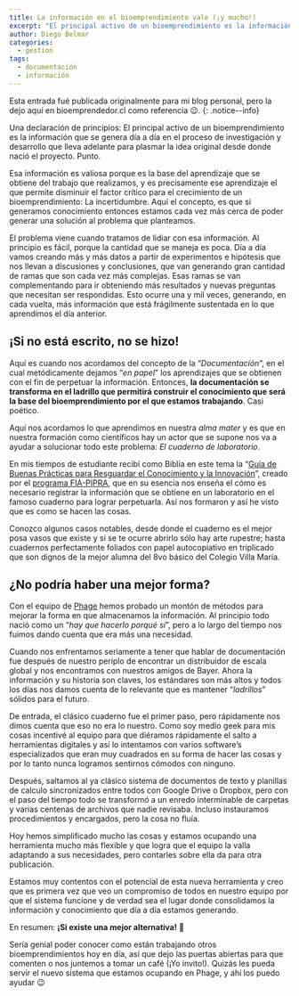 ```yaml
---
title: La información en el bioemprendimiento vale (¡y mucho!)
excerpt: "El principal activo de un bioemprendimiento es la información que se genera día a día en el proceso de investigación y desarrollo que lleva adelante para plasmar la idea original desde donde nació el proyecto."
author: Diego Belmar
categories:
  - gestion
tags:
  - documentación
  - información
---
```


Esta entrada fué publicada originalmente para mi blog personal, pero la dejo aquí en bioemprendedor.cl como referencia :wink:.
{: .notice--info}

Una declaración de principios: El principal activo de un bioemprendimiento es la información que se genera día a día en el proceso de investigación y desarrollo que lleva adelante para plasmar la idea original desde donde nació el proyecto. Punto.

Esa información es valiosa porque es la base del aprendizaje que se obtiene del trabajo que realizamos, y es precisamente ese aprendizaje el que permite disminuir el factor crítico para el crecimiento de un bioemprendimiento: La incertidumbre. Aquí el concepto, es que si generamos conocimiento entonces estamos cada vez más cerca de poder generar una solución al problema que planteamos.

El problema viene cuando tratamos de lidiar con esa información. Al principio es fácil, porque la cantidad  que se maneja es poca. Día a día vamos creando más y más datos a partir de experimentos e hipótesis que nos llevan a discusiones y conclusiones, que van generando gran cantidad de ramas que son cada vez más complejas. Esas ramas se van complementando para ir obteniendo más resultados y nuevas preguntas que necesitan ser respondidas. Esto ocurre una y mil veces, generando, en cada vuelta, más información que está frágilmente sustentada en lo que aprendimos el día anterior.

## ¡Si no está escrito, no se hizo!

Aquí es cuando nos acordamos del concepto de la “_Documentación_”, en el cual metódicamente dejamos “_en papel_” los aprendizajes que se obtienen con el fin de perpetuar la información. Entonces, **la documentación se transforma en el ladrillo que permitirá construir el conocimiento que será la base del bioemprendimiento por el que estamos trabajando**. Casi poético.

Aquí nos acordamos lo que aprendimos en nuestra _alma mater_ y es que en nuestra formación como científicos hay un actor que se supone nos va a ayudar a solucionar todo este problema: _El cuaderno de laboratorio_.

En mis tiempos de estudiante recibí como Biblia en este tema la “[Guía de Buenas Prácticas para Resguardar el Conocimiento y la Innovación](http://pipra.fia.cl/media/6635/gu%C3%ADa%20de%20buenas%20pr%C3%A1cticas%20cuaderno%20laboratorio.pdf)”, creado por el [programa FIA-PIPRA](http://pipra.fia.cl/), que en su esencia nos enseña el cómo es necesario registrar la información que se obtiene en un laboratorio en el famoso cuaderno para lograr perpetuarla. Así nos formaron y así he visto que es como se hacen las cosas.

Conozco algunos casos notables, desde donde el cuaderno es el mejor posa vasos que existe y si se te ocurre abrirlo sólo hay arte rupestre; hasta cuadernos perfectamente foliados con papel autocopiativo en triplicado que son dignos de la mejor alumna del 8vo básico del Colegio Villa María.

## ¿No podría haber una mejor forma?

Con el equipo de [Phage](https://www.pht.cl) hemos probado un montón de métodos para mejorar la forma en que almacenamos la información. Al principio todo nació como un “_hay que hacerlo porqué sí_”, pero a lo largo del tiempo nos fuimos dando cuenta que era más una necesidad.

Cuando nos enfrentamos seriamente a tener que hablar de documentación fue después de nuestro periplo de encontrar un distribuidor de escala global y nos encontramos con nuestros amigos de Bayer. Ahora la información y su historia son claves, los estándares son más altos y todos los días nos damos cuenta de lo relevante que es mantener “_ladrillos_” sólidos para el futuro.

De entrada, el clásico cuaderno fue el primer paso, pero rápidamente nos dimos cuenta que eso no era lo nuestro. Como soy medio geek para mis cosas incentivé al equipo para que diéramos rápidamente el salto a herramientas digitales y así lo intentamos con varios software’s especializados que eran muy cuadrados en su forma de hacer las cosas y por lo tanto nunca logramos sentirnos cómodos con ninguno.

Después, saltamos al ya clásico sistema de documentos de texto y planillas de calculo sincronizados entre todos con Google Drive o Dropbox, pero con el paso del tiempo todo se transformó a un enredo interminable de carpetas y varias centenas de archivos que nadie revisaba. Incluso instauramos procedimientos y encargados, pero la cosa no fluía.

Hoy hemos simplificado mucho las cosas y estamos ocupando una herramienta mucho más flexible y que logra que el equipo la valla adaptando a sus necesidades, pero contarles sobre ella da para otra publicación.

Estamos muy contentos con el potencial de esta nueva herramienta y creo que es primera vez que veo un compromiso de todos en nuestro equipo por que el sistema funcione y de verdad sea el lugar donde consolidamos la información y conocimiento que día a día estamos generando.

En resumen: **¡Si existe una mejor alternativa!** :tada:

Sería genial poder conocer como están trabajando otros bioemprendimientos hoy en día, así que dejo las puertas abiertas para que comenten o nos juntemos a tomar un café (¡Yo invito!). Quizás les pueda servir el nuevo sistema que estamos ocupando en Phage, y ahí los puedo ayudar :wink:
